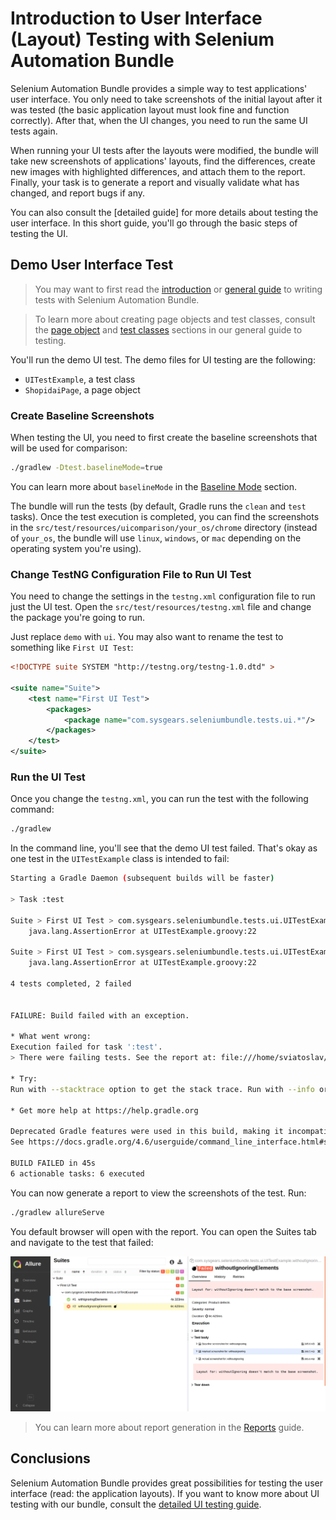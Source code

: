 # Introduction to User Interface (Layout) Testing with Selenium Automation Bundle

Selenium Automation Bundle provides a simple way to test applications' user interface. You only need to take screenshots
of the initial layout after it was tested (the basic application layout must look fine and function correctly). After
that, when the UI changes, you need to run the same UI tests again.

When running your UI tests after the layouts were modified, the bundle will take new screenshots of applications'
layouts, find the differences, create new images with highlighted differences, and attach them to the report. Finally,
your task is to generate a report and visually validate what has changed, and report bugs if any.

You can also consult the [detailed guide] for more details about testing the user interface. In this short guide,
you'll go through the basic steps of testing the UI.

## Demo User Interface Test

> You may want to first read the [introduction] or [general guide] to writing tests with Selenium Automation Bundle.

> To learn more about creating page objects and test classes, consult the [page object] and [test classes] sections in
our general guide to testing.

You'll run the demo UI test. The demo files for UI testing are the following:

* `UITestExample`, a test class
* `ShopidaiPage`, a page object

### Create Baseline Screenshots

When testing the UI, you need to first create the baseline screenshots that will be used for comparison:

```bash
./gradlew -Dtest.baselineMode=true
```

You can learn more about `baselineMode` in the [Baseline Mode] section.

The bundle will run the tests (by default, Gradle runs the `clean` and `test` tasks). Once the test execution is
completed, you can find the screenshots in the `src/test/resources/uicomparison/your_os/chrome` directory (instead of
`your_os`, the bundle will use `linux`, `windows`, or `mac` depending on the operating system you're using).

### Change TestNG Configuration File to Run UI Test

You need to change the settings in the `testng.xml` configuration file to run just the UI test. Open the
`src/test/resources/testng.xml` file and change the package you're going to run.

Just replace `demo` with `ui`. You may also want to rename the test to something like `First UI Test`:

```xml
<!DOCTYPE suite SYSTEM "http://testng.org/testng-1.0.dtd" >

<suite name="Suite">
    <test name="First UI Test">
        <packages>
            <package name="com.sysgears.seleniumbundle.tests.ui.*"/>
        </packages>
    </test>
</suite>
```

### Run the UI Test

Once you change the `testng.xml`, you can run the test with the following command:

```bash
./gradlew
```

In the command line, you'll see that the demo UI test failed. That's okay as one test in the `UITestExample` class is
intended to fail:

```bash
Starting a Gradle Daemon (subsequent builds will be faster)

> Task :test

Suite > First UI Test > com.sysgears.seleniumbundle.tests.ui.UITestExample.withoutIgnoringElements FAILED
    java.lang.AssertionError at UITestExample.groovy:22

Suite > First UI Test > com.sysgears.seleniumbundle.tests.ui.UITestExample.withoutIgnoringElements FAILED
    java.lang.AssertionError at UITestExample.groovy:22

4 tests completed, 2 failed


FAILURE: Build failed with an exception.

* What went wrong:
Execution failed for task ':test'.
> There were failing tests. See the report at: file:///home/sviatoslav/projects/selenium-automation-bundle/build/reports/tests/test/index.html

* Try:
Run with --stacktrace option to get the stack trace. Run with --info or --debug option to get more log output. Run with --scan to get full insights.

* Get more help at https://help.gradle.org

Deprecated Gradle features were used in this build, making it incompatible with Gradle 5.0.
See https://docs.gradle.org/4.6/userguide/command_line_interface.html#sec:command_line_warnings

BUILD FAILED in 45s
6 actionable tasks: 6 executed
```

You can now generate a report to view the screenshots of the test. Run:

```bash
./gradlew allureServe
```

You default browser will open with the report. You can open the Suites tab and navigate to the test that failed:

<p align="center">
    <img src="./images/selenium-automation-bundle-failed-ui-test-screenshots-dont-match.png"
         alt="Selenium Automation Bundle - Failed UI test, screenshots don't match" />
</p>

> You can learn more about report generation in the [Reports] guide.

## Conclusions

Selenium Automation Bundle provides great possibilities for testing the user interface (read: the application layouts).
If you want to know more about UI testing with our bundle, consult the [detailed UI testing guide].

[detailed UI testing guide]: https://github.com/sysgears/selenium-automation-bundle/blob/docs/docs/fundamentals/UI%20Testing/General%20Concept%20and%20Testing%20Flow.md
[introduction]: https://github.com/sysgears/selenium-automation-bundle/blob/docs/docs/Introduction%20to%20Writing%20Tests.md
[general guide]: https://github.com/sysgears/selenium-automation-bundle/blob/docs/docs/fundamentals/Writing%20Tests.md
[page object]: https://github.com/sysgears/selenium-automation-bundle/blob/docs/docs/fundamentals/Writing%20Tests.md#creating-a-page-object
[test classes]: https://github.com/sysgears/selenium-automation-bundle/blob/docs/docs/fundamentals/Writing%20Tests.md#creating-a-test
[baseline mode]: https://github.com/sysgears/selenium-automation-bundle/blob/docs/docs/fundamentals/UI%20Testing/Baseline%20Mode.md
[reports]: https://github.com/sysgears/selenium-automation-bundle/blob/docs/docs/fundamentals/Reporting.md